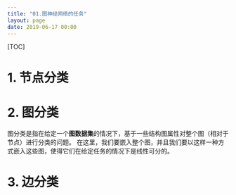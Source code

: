 ```yaml
---
title: "01.图神经网络的任务"
layout: page
date: 2019-06-17 00:00
---
```

[TOC]

# 1. 节点分类
# 2. 图分类
图分类是指在给定一个**图数据集**的情况下，基于一些结构图属性对整个图（相对于节点）进行分类的问题。
在这里，我们要嵌入整个图，并且我们要以这样一种方式嵌入这些图，使得它们在给定任务的情况下是线性可分的。
# 3. 边分类
